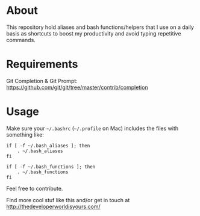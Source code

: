 # About
This repository hold aliases and bash functions/helpers that I use on a daily basis as shortcuts to boost my productivity and avoid typing repetitive commands.

# Requirements

Git Completion & Git Prompt: https://github.com/git/git/tree/master/contrib/completion

# Usage

Make sure your `~/.bashrc` (`~/.profile` on Mac) includes the files with something like:

    if [ -f ~/.bash_aliases ]; then
        . ~/.bash_aliases
    fi

    if [ -f ~/.bash_functions ]; then
        . ~/.bash_functions
    fi
    
    
Feel free to contribute.

Find more cool stuf like this and/or get in touch at http://thedeveloperworldisyours.com/

